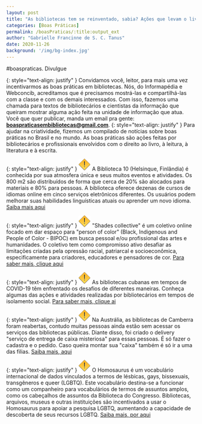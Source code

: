 ```yaml
---
layout: post
title: "As bibliotecas tem se reinventado, sabia? Ações que levam o livro, a leitura e informação."
categories: [Boas Práticas]
permalink: /boasPraticas/:title:output_ext
author: "Gabrielle Francinne de S. C. Tanus"
date: 2020-11-26
background: '/img/bg-index.jpg'
---
```

#boaspraticas. Divulgue

{: style="text-align: justify" }
Convidamos você, leitor, para mais uma vez incentivarmos as boas práticas em bibliotecas. Nós, do Informapédia e Webconcib, acreditamos que é precisamos mostrá-las e compartilhá-las com a classe e com os demais interessados. Com isso, fazemos uma chamada para textos de bibliotecários e cientistas da informação que queiram mostrar alguma ação feita na unidade de informação que atua. Você que quer publicar, manda um email pra gente: **boaspraticasembibliotecas@gmail.com**.
{: style="text-align: justify" }
Para ajudar na criatividade, fizemos um compilado de notícias sobre boas práticas no Brasil e no mundo. As boas práticas são ações feitas por bibliotecários e profissionais envolvidos com o direito ao livro, à leitura, à literatura e à escrita. 

{: style="text-align: justify" }
![](/img/warning.png) A Biblioteca 10 (Helsinque, Finlândia) é conhecida por sua atmosfera única e seus muitos eventos e atividades. Os 800 m2 são distribuídos de forma que cerca de 20% são alocados para materiais e 80% para pessoas. A biblioteca oferece dezenas de cursos de idiomas online em cinco serviços eletrônicos diferentes. Os usuários podem melhorar suas habilidades linguísticas atuais ou aprender um novo idioma. [Saiba mais aqui](https://www.helmet.fi/en-US/eLibrary/Online_Courses)

{: style="text-align: justify" }
![](/img/warning.png) "Shades collective" é um coletivo online focado em dar espaço para "person of color" (Black, Indigenous and People of Color - BIPOC) em busca pessoal e/ou profissional das artes e humanidades. O coletivo tem como compromisso ativo desafiar as limitações criadas pela opressão racial, patriarcal e socioeconômica, especificamente para criadores, educadores e pensadores de cor. [Para saber mais, clique aqui](https://www.shadescollective.com/)

{: style="text-align: justify" }
![](/img/warning.png) As bibliotecas cubanas em tempos de COVID-19 têm enfrentado os desafios de diferentes maneiras. Conheça algumas das ações e atividades realizadas por bibliotecários em tempos de isolamento social. [Para saber mais, clique ai](https://www.cubahora.cu/sociedad/los-bibliotecarios-cubanos-en-tiempos-de-covid-19)

{: style="text-align: justify" }
![](/img/warning.png) Na Austrália, as bibliotecas de Camberra foram reabertas, contudo muitas pessoas ainda estão sem acessar os serviços das bibliotecas públicas. Diante disso, foi criado o delivery "serviço de entrega de caixa misteriosa" para essas pessoas. É só fazer o cadastra e o pedido. Caso queira montar sua "caixa" também é só ir a uma das filias. [Saiba mais, aqui](https://www.library.act.gov.au/services/mystery-box-delivery-service)

{: style="text-align: justify" }
![](/img/warning.png) O Homosaurus é um vocabulário internacional de dados vinculados a termos de lésbicas, gays, bissexuais, transgêneros e queer (LGBTQ). Este vocabulário destina-se a funcionar como um companheiro para vocabulários de termos de assuntos amplos, como os cabeçalhos de assuntos da Biblioteca do Congresso. Bibliotecas, arquivos, museus e outras instituições são incentivados a usar o Homosaurus para apoiar a pesquisa LGBTQ, aumentando a capacidade de descoberta de seus recursos LGBTQ. [Saiba mais, por aqui](http://homosaurus.org/) 

